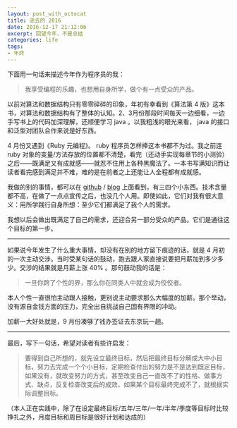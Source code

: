 ```yaml
---
layout: post_with_octocat
title: 逝去的 2016
date: 2016-12-17 21:12:06
excerpt: 回望今年，不是总结
categories: life
tags:
- 年终
---
```


下面用一句话来描述今年作为程序员的我：

> 我享受编程的乐趣，也想用自身所学，做个有一点受众的产品。

以前对算法和数据结构只有零零碎碎的印象，年初有幸看到《算法第 4 版》这本书，对算法和数据结构有了整体的认知。2、3月份那段时间每天一边细看，一边手写书上的代码加深理解，还顺便学习 java 。以我粗浅的眼光来看， java 的接口和泛型对团队合作来说是好东西。

4 月份又遇到《Ruby 元编程》。 ruby 程序员怎样捧这本书都不为过。我之前连 ruby 对象的变量/方法存放的位置都不清楚，看完（还动手实现每章节的小测验）之后——既满足又有成就感——就忍不住用上各种黑魔法了。一本书写满知识而让读者看完感到满足并不难，难的是在前者之上还能让人全程都有成就感。

我做的别的事情，都可以在 [github](https://github.com/yiyizym) / [blog](http://judes.me) 上面看到，有三四个小东西。技术含量都不高，在做了一点点宣传之后，也没几个人用。即使如此，它们对我有很大意义：用所学践行自身所想：至少它们都满足了我个人的需求。

我想以后会做出既满足了自己的需求，还迎合另一部分受众的产品。它们是通往这个目标的第一步。

------------------

如果说今年发生了什么重大事情，却没有在别的地方留下痕迹的话，就是 4 月初的一次主动交涉。当时受某句话的鼓动，跑去跟人家直接说要把月薪加到多少多少。交涉的结果就是月薪上涨 40% 。那句鼓动我的话是：

> 一旦你跨了个性的界，那么你在同类人中就会成为佼佼者。

本人个性一直很怕主动跟人接触，更别说主动要求那么大幅度的加薪。那个举动，没有源自金钱方面的压力，完全出自挑战自己固有界限的冲动。

加薪一大好处就是，9 月份凑够了钱办签证去东京玩一趟。

------------------

最后，写下一句话，希望对读者有些许启发：

> 要得到自己所想的，就先设立最终目标，然后把最终目标分解成大中小目标，努力去完成一个个小目标，定期检查付出的努力是不是达到既定目标，如果没有，就改变努力的方式，甚至改变自己一直改不了的性格、做事方式、缺点，反复检查改变后的成效，如果某个目标最终完成不了，就根据实际调整目标。

（本人正在实践中，除了在设定最终目标/五年/三年/一年/半年/季度等目标时比较挣扎之外，月度目标和周目标是很好计划和达成的）